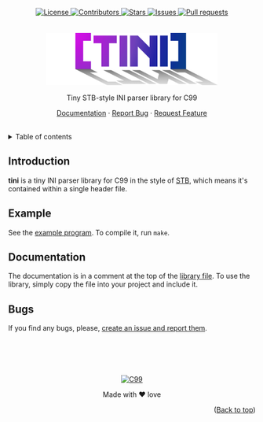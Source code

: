 <a name="readme-top"></a>
<div align="center">
	<a href="./LICENSE">
		<img alt="License" src="https://img.shields.io/badge/license-MIT-e8415e?style=for-the-badge">
	</a>
	<a href="https://github.com/LordOfTrident/tini/graphs/contributors">
		<img alt="Contributors" src="https://img.shields.io/github/contributors/LordOfTrident/tini?style=for-the-badge&color=f36a3b">
	</a>
	<a href="https://github.com/LordOfTrident/tini/stargazers">
		<img alt="Stars" src="https://img.shields.io/github/stars/LordOfTrident/tini?style=for-the-badge&color=efb300">
	</a>
	<a href="https://github.com/LordOfTrident/tini/issues">
		<img alt="Issues" src="https://img.shields.io/github/issues/LordOfTrident/tini?style=for-the-badge&color=0fae5e">
	</a>
	<a href="https://github.com/LordOfTrident/tini/pulls">
		<img alt="Pull requests" src="https://img.shields.io/github/issues-pr/LordOfTrident/tini?style=for-the-badge&color=4f79e4">
	</a>
	<br><br><br>
	<img src="./res/logo.png" width="350px">
	<p align="center">Tiny STB-style INI parser library for C99</p>
	<p align="center">
		<a href="#documentation">Documentation</a>
		·
		<a href="https://github.com/LordOfTrident/tini/issues">Report Bug</a>
		·
		<a href="https://github.com/LordOfTrident/tini/issues">Request Feature</a>
	</p>
	<br>
</div>

<details>
	<summary>Table of contents</summary>
	<ul>
		<li><a href="#introduction">Introduction</a></li>
		<li><a href="#example">Example</a></li>
		<li><a href="#documentation">Documentation</a></li>
		<li><a href="#bugs">Bugs</a></li>
	</ul>
</details>

## Introduction
**tini** is a tiny INI parser library for C99 in the style of [STB](https://github.com/nothings/stb),
which means it's contained within a single header file.

## Example
See the [example program](./example.c). To compile it, run `make`.

## Documentation
The documentation is in a comment at the top of the [library file](./tini.h). To use the library,
simply copy the file into your project and include it.

## Bugs
If you find any bugs, please, [create an issue and report them](https://github.com/LordOfTrident/tini/issues).

<br>
<h1></h1>
<br>

<div align="center">
	<a href="https://en.wikipedia.org/wiki/C_(programming_language)">
		<img alt="C99" src="https://img.shields.io/badge/C99-0069a9?style=for-the-badge&logo=c&logoColor=white">
	</a>
	<p align="center">Made with ❤️ love</p>
</div>

<p align="right">(<a href="#readme-top">Back to top</a>)</p>
